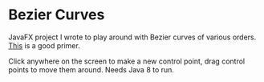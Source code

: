 Bezier Curves
===

JavaFX project I wrote to play around with Bezier curves of various orders.
[This](http://pomax.github.io/bezierinfo/) is a good primer.

Click anywhere on the screen to make a new control point, drag control points to move them around.
Needs Java 8 to run.
